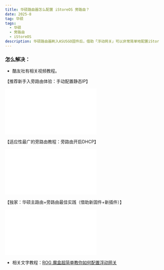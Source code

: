 ```yaml
---
title: 华硕路由器怎么配置 iStoreOS 旁路由？
date: 2025-8
tag: 华硕
tags: 
  - 华硕
  - 旁路由
  - iStoreOS  
description: 华硕路由器刷入ASUSGO固件后，借助「浮动网关」可以非常简单地配置iStoreOS旁路由。
---
```


### 怎么解决：

- 酷友社有相关视频教程。

【推荐新手入旁路由体验：手动配置静态IP】 

<iframe src="//player.bilibili.com/player.html?isOutside=true&aid=114556508704392&bvid=BV1mCjnzaEAR&cid=30107633885&p=1&autoplay=0" scrolling="no" border="0" frameborder="no" framespacing="0" allowfullscreen="true"></iframe>

【适应性最广的旁路由教程：旁路由开启DHCP】 

<iframe src="//player.bilibili.com/player.html?isOutside=true&aid=114585264719127&bvid=BV12RjizuEAQ&cid=30197153917&p=1" scrolling="no" border="0" frameborder="no" framespacing="0" allowfullscreen="true"></iframe>

【独家：华硕主路由+旁路由最佳实践（借助新固件+新插件）】

<iframe src="//player.bilibili.com/player.html?isOutside=true&aid=114590901862851&bvid=BV1yT7LzyEqb&cid=30213671297&p=1&autoplay=0" scrolling="no" border="0" frameborder="no" framespacing="0" allowfullscreen="true"></iframe>


- 相关文字教程：[ROG 魔盒超简单教你如何配置浮动网关](https://mp.weixin.qq.com/s/EO5i1GOr2j2tBa-hKI6klg?token=1381942123&lang=zh_CN)


